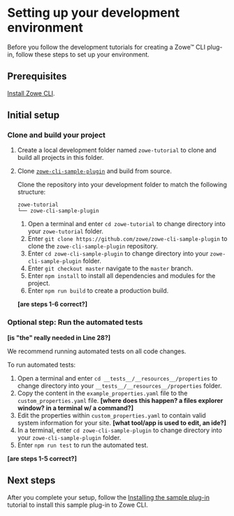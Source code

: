 # Setting up your development environment
Before you follow the development tutorials for creating a Zowe&trade; CLI plug-in, follow these steps to set up your environment.

## Prerequisites
[Install Zowe CLI](../../user-guide/cli-installcli#methods-to-install-zowe-cli).

## Initial setup

### Clone and build your project

1. Create a local development folder named `zowe-tutorial` to clone and build all projects in this folder.

2. Clone [`zowe-cli-sample-plugin`](https://github.com/zowe/zowe-cli-sample-plugin/#zowe-cli-sample-plug-in) and build from source.

    Clone the repository into your development folder to match the following structure:
    ```
    zowe-tutorial
    └── zowe-cli-sample-plugin
    ```

    1. Open a terminal and enter `cd zowe-tutorial` to change directory into your `zowe-tutorial` folder.
    2. Enter `git clone https://github.com/zowe/zowe-cli-sample-plugin` to clone the `zowe-cli-sample-plugin` repository.
    3. Enter `cd zowe-cli-sample-plugin` to change directory into your `zowe-cli-sample-plugin` folder.
    4. Enter `git checkout master` navigate to the `master` branch.
    5. Enter `npm install` to install all dependencies and modules for the project.
    6. Enter `npm run build` to create a production build.
    
    **[are steps 1-6 correct?]**

### Optional step: Run the automated tests
**[is "the" really needed in Line 28?]**

We recommend running automated tests on all code changes.

To run automated tests:

1. Open a terminal and enter `cd __tests__/__resources__/properties` to change directory into your `__tests__/__resources__/properties` folder.
2. Copy the content in the `example_properties.yaml` file to the `custom_properties.yaml` file. **[where does this happen? a files explorer window? in a terminal w/ a command?]**
3. Edit the properties within `custom_properties.yaml` to contain valid system information for your site. **[what tool/app is used to edit, an ide?]**
4. In a terminal, enter `cd zowe-cli-sample-plugin`  to change directory into your `zowe-cli-sample-plugin` folder.
5. Enter `npm run test` to run the automated test.

**[are steps 1-5 correct?]**

## Next steps

After you complete your setup, follow the [Installing the sample plug-in](cli-installing-sample-plugin.md) tutorial to install this sample plug-in to Zowe CLI.
